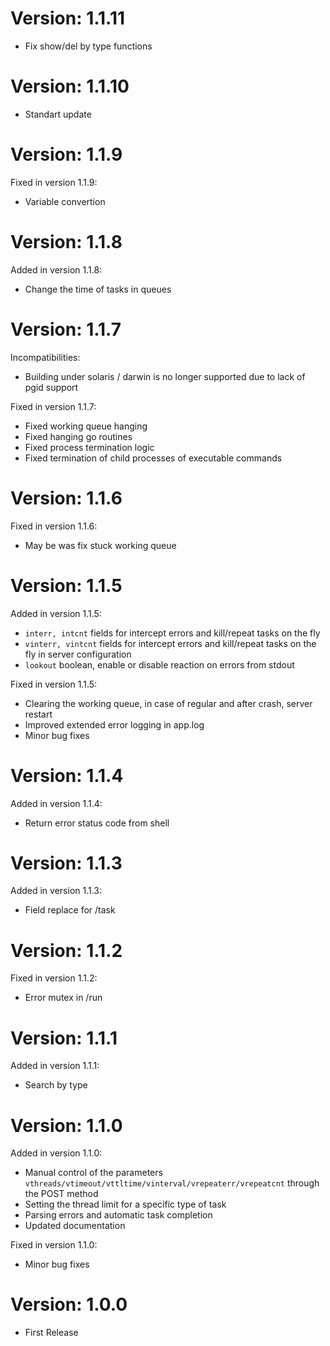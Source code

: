 Version: 1.1.11
========

- Fix show/del by type functions

Version: 1.1.10
========

- Standart update

Version: 1.1.9
========

Fixed in version 1.1.9:

- Variable convertion

Version: 1.1.8
========

Added in version 1.1.8:

- Change the time of tasks in queues

Version: 1.1.7
========

Incompatibilities:

- Building under solaris / darwin is no longer supported due to lack of pgid support

Fixed in version 1.1.7:

- Fixed working queue hanging
- Fixed hanging go routines
- Fixed process termination logic
- Fixed termination of child processes of executable commands

Version: 1.1.6
========

Fixed in version 1.1.6:

- May be was fix stuck working queue

Version: 1.1.5
========

Added in version 1.1.5:

- ```interr, intcnt``` fields for intercept errors and kill/repeat tasks on the fly
- ```vinterr, vintcnt``` fields for intercept errors and kill/repeat tasks on the fly in server configuration
- ```lookout``` boolean, enable or disable reaction on errors from stdout

Fixed in version 1.1.5:

- Clearing the working queue, in case of regular and after crash, server restart
- Improved extended error logging in app.log
- Minor bug fixes

Version: 1.1.4
========

Added in version 1.1.4:

- Return error status code from shell

Version: 1.1.3
========

Added in version 1.1.3:

- Field replace for /task

Version: 1.1.2
========

Fixed in version 1.1.2:

- Error mutex in /run

Version: 1.1.1
========

Added in version 1.1.1:

- Search by type

Version: 1.1.0
========

Added in version 1.1.0:

- Manual control of the parameters ```vthreads/vtimeout/vttltime/vinterval/vrepeaterr/vrepeatcnt``` through the POST method
- Setting the thread limit for a specific type of task
- Parsing errors and automatic task completion
- Updated documentation

Fixed in version 1.1.0:

- Minor bug fixes

Version: 1.0.0
========

- First Release
